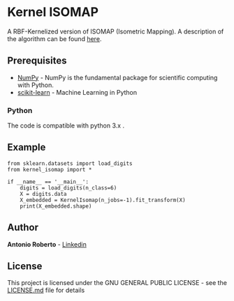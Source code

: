 # Kernel ISOMAP

A RBF-Kernelized version of ISOMAP (Isometric Mapping). A description of the algorithm can be found [here](https://scikit-learn.org/stable/modules/manifold.html#isomap).

## Prerequisites

* [NumPy](http://www.numpy.org/) - NumPy is the fundamental package for scientific computing with Python.
* [scikit-learn](https://scikit-learn.org/stable/) - Machine Learning in Python

### Python
The code is compatible with python 3.x .

## Example

```
from sklearn.datasets import load_digits
from kernel_isomap import *

if __name__ == '__main__':
    digits = load_digits(n_class=6)
    X = digits.data
    X_embedded = KernelIsomap(n_jobs=-1).fit_transform(X)
    print(X_embedded.shape)
```

## Author

**Antonio Roberto** - [Linkedin](https://www.linkedin.com/in/antonio-roberto-1b288b120/)

## License

This project is licensed under the GNU GENERAL PUBLIC LICENSE - see the [LICENSE.md](LICENSE.md) file for details